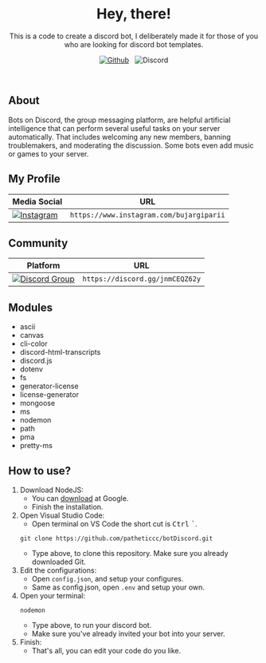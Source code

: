 <h1 align='center'>
    Hey, there!
</h1>

<p align='center'>
    This is a code to create a discord bot, I deliberately made it for those of you who are looking for discord bot templates.
</p>

<p align='center'>
    <a href="https://github.com/patheticcc"><img alt='Github' src='https://img.shields.io/badge/GitHub-100000?style=for-the-badge&logo=github&logoColor=white' /></a>
    &nbsp;
    <a><img alt='Discord' src='https://img.shields.io/badge/Discord-5865F2?style=for-the-badge&logo=discord&logoColor=white' /></a>
</p>
<br />


## About

Bots on Discord, the group messaging platform, are helpful artificial intelligence that can perform several useful tasks on your server automatically. That includes welcoming any new members, banning troublemakers, and moderating the discussion. Some bots even add music or games to your server.

## My Profile
| Media Social | URL |
| ------------ | --- |
| <a href='https://www.instagram.com/bujargiparii'><img alt='Instagram' src='https://img.shields.io/badge/Instagram-E4405F?style=for-the-badge&logo=instagram&logoColor=white' /></a> | `https://www.instagram.com/bujargiparii` |

## Community

| Platform | URL |
| -------- | --- |
| <a href='https://discord.gg/jnmCEQZ62y'><img alt='Discord Group' src='https://img.shields.io/badge/Discord-5865F2?style=for-the-badge&logo=discord&logoColor=white' /></a> | `https://discord.gg/jnmCEQZ62y` |

## Modules

- ascii
- canvas
- cli-color
- discord-html-transcripts
- discord.js
- dotenv
- fs
- generator-license
- license-generator
- mongoose
- ms
- nodemon
- path
- pma
- pretty-ms

## How to use?

1. Download NodeJS:
    - You can [download](https://nodejs.org/en/download) at Google.
    - Finish the installation.
2. Open Visual Studio Code:
    - Open terminal on VS Code the short cut is <kbd>Ctrl</kbd> <kbd>`</kbd>.
    ```
    git clone https://github.com/patheticcc/botDiscord.git
    ```
    - Type above, to clone this repository. Make sure you already downloaded Git.
3. Edit the configurations:
    - Open `config.json`, and setup your configures.
    - Same as config.json, open `.env` and setup your own.
4. Open your terminal:
    ```
    nodemon
    ```
    - Type above, to run your discord bot.
    - Make sure you've already invited your bot into your server.
5. Finish:
    - That's all, you can edit your code do you like.

